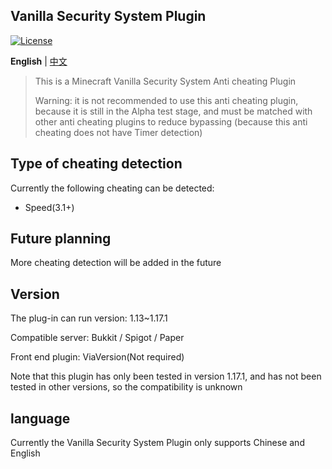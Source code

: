 Vanilla Security System Plugin
--------
[![License](https://img.shields.io/github/license/3cxc/VSS.svg)](https://github.com/3cxc/VSS/blob/master/LICENSE)

**English** | [中文](https://github.com/3cxc/VSS/blob/master/README_cn.md)

> This is a Minecraft Vanilla Security System Anti cheating Plugin 
> 
> Warning: it is not recommended to use this anti cheating plugin, because it is still in the Alpha test stage, and must be matched with other anti cheating plugins to reduce bypassing (because this anti cheating does not have Timer detection)

## Type of cheating detection

Currently the following cheating can be detected:

- Speed(3.1+)

## Future planning

More cheating detection will be added in the future

## Version

The plug-in can run version: 1.13~1.17.1

Compatible server: Bukkit / Spigot / Paper 

Front end plugin: ViaVersion(Not required)

Note that this plugin has only been tested in version 1.17.1, and has not been tested in other versions, so the compatibility is unknown

## language

Currently the Vanilla Security System Plugin only supports Chinese and English
